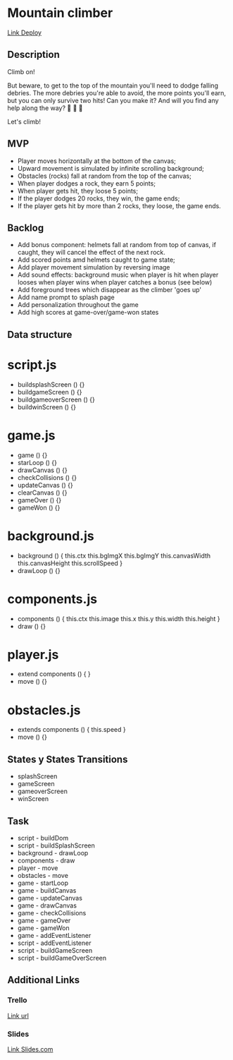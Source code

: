 # Mountain climber

[Link Deploy](https://github.com/aafmartins/mountain-climber)

## Description

Climb on!

But beware, to get to the top of the mountain you'll need to dodge falling debries. The more debries you're able to avoid, the more points you'll earn, but you can only survive two hits! Can you make it? And will you find any help along the way? 🥁 🥁 🥁

Let's climb!

## MVP

- Player moves horizontally at the bottom of the canvas;
- Upward movement is simulated by infinite scrolling background;
- Obstacles (rocks) fall at random from the top of the canvas;
- When player dodges a rock, they earn 5 points;
- When player gets hit, they loose 5 points;
- If the player dodges 20 rocks, they win, the game ends;
- If the player gets hit by more than 2 rocks, they loose, the game ends.

## Backlog

- Add bonus component: helmets fall at random from top of canvas, if caught, they will cancel the effect of the next rock.
- Add scored points amd helmets caught to game state;
- Add player movement simulation by reversing image
- Add sound effects:
  background music
  when player is hit
  when player looses
  when player wins
  when player catches a bonus (see below)
- Add foreground trees which disappear as the climber 'goes up'
- Add name prompt to splash page
- Add personalization throughout the game
- Add high scores at game-over/game-won states

## Data structure

# script.js

- buildsplashScreen () {}
- buildgameScreen () {}
- buildgameoverScreen () {}
- buildwinScreen () {}

# game.js

- game () {}
- starLoop () {}
- drawCanvas () {}
- checkCollisions () {}
- updateCanvas () {}
- clearCanvas () {}
- gameOver () {}
- gameWon () {}

# background.js

- background () {
  this.ctx
  this.bgImgX
  this.bgImgY
  this.canvasWidth
  this.canvasHeight
  this.scrollSpeed
  }
- drawLoop () {}

# components.js

- components () {
  this.ctx
  this.image
  this.x
  this.y
  this.width
  this.height
  }
- draw () {}

# player.js

- extend components () {
  }
- move () {}

# obstacles.js

- extends components () {
  this.speed
  }
- move () {}

## States y States Transitions

- splashScreen
- gameScreen
- gameoverScreen
- winScreen

## Task

- script - buildDom
- script - buildSplashScreen
- background - drawLoop
- components - draw
- player - move
- obstacles - move
- game - startLoop
- game - buildCanvas
- game - updateCanvas
- game - drawCanvas
- game - checkCollisions
- game - gameOver
- game - gameWon
- game - addEventListener
- script - addEventListener
- script - buildGameScreen
- script - buildGameOverScreen

## Additional Links

### Trello

[Link url](https://trello.com/b/E4fnjTZe/ih-p1-mountainclimber)

### Slides

[Link Slides.com](http://slides.com)
